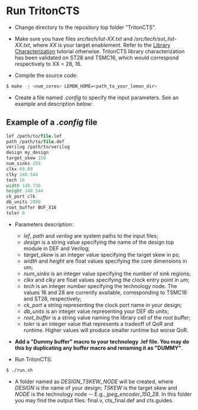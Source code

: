 # Run TritonCTS

- Change directory to the repository top folder "TritonCTS".

- Make sure you have files _src/tech/lut-XX.txt_ and _/src/tech/sol_list-XX.txt_, where _XX_ is your target enablement. Refer to the [Library Characterization]() tutorial otherwise. TritonCTS library characterization has been validated on ST28 and TSMC16, which would correspond respectively to XX = 28, 16.

- Compile the source code:
``` bash
$ make -j <num_cores> LEMON_HOME=<path_to_your_lemon_dir>
```

- Create a file named _.config_ to specify the input parameters. See an example and description below:

## Example of a _.config_ file
``` tcl
lef /path/to/file.lef
path /path/to/file.def
verilog /path/to/verilog
design my_design
target_skew 150
num_sinks 256
clkx 69.09 
clky 140.544
tech 16
width 140.736
height 140.544
ck_port clk
db_units 2000
root_buffer BUF_X16
toler 0
```

- Parameters description:
    - _lef_, _path_ and _verilog_ are system paths to the input files;
    - _design_ is a string value specifying the name of the design top module in DEF and Verilog;
    - _target_skew_ is an integer value specifying the target skew in ps;
    - _width_ and _height_ are float values specifying the core dimensions in um;
    - _num_sinks_ is an integer value specifying the number of sink regions;
    - _clkx_ and _clky_ are float values specifying the clock entry point in _um_;
    - _tech_ is an integer number specifying the technology node. The values 16 and 28 are currently available, corresponding to TSMC16 and ST28, respectively;
    - _ck_port_ a string representing the clock port name in your design;
    - _db_units_ is an integer value representing your DEF db units;
    - _root_buffer_ is a string value naming the library cell of the root buffer;
    - _toler_ is an integer value that represents a tradeoff of QoR and runtime. Higher values will produce smaller runtime but worse QoR.
- **Add a "Dummy buffer" macro to your technology .lef file. You may do this by duplicating any buffer macro and renaming it as "DUMMY"**.

- Run TritonCTS:
``` bash
$ ./run.sh
```

- A folder named as _DESIGN_TSKEW_NODE_ will be created, where _DESIGN_ is the name of your design; _TSKEW_ is the target skew and _NODE_ is the technology node -- E.g.,  _jpeg_encoder_150_28_. In this folder you may find the output files: final.v, cts_final.def and cts.guides.
